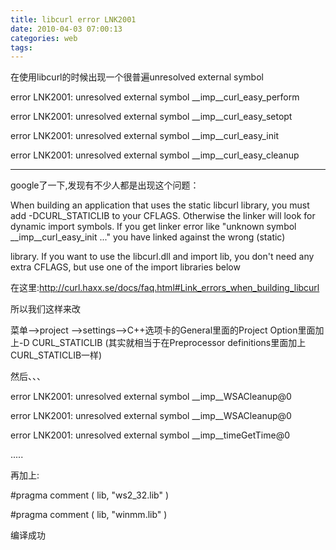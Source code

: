 ```yaml
---
title: libcurl error LNK2001
date: 2010-04-03 07:00:13
categories: web
tags: 
---
```

在使用libcurl的时候出现一个很普遍unresolved external symbol

error LNK2001: unresolved external symbol __imp__curl_easy_perform 

error LNK2001: unresolved external symbol __imp__curl_easy_setopt 

error LNK2001: unresolved external symbol __imp__curl_easy_init 

error LNK2001: unresolved external symbol __imp__curl_easy_cleanup 

---

google了一下,发现有不少人都是出现这个问题：

When building an application that uses the static libcurl library, you must add -DCURL_STATICLIB to your CFLAGS. Otherwise the linker will look for dynamic import symbols. If you get linker error like "unknown symbol __imp__curl_easy_init ..." you have linked against the wrong (static) 

library. If you want to use the libcurl.dll and import lib, you don't need any extra CFLAGS, but use one of the import libraries below

在这里:http://curl.haxx.se/docs/faq.html#Link_errors_when_building_libcurl

所以我们这样来改

菜单-->project -->settings-->C++选项卡的General里面的Project Option里面加上-D CURL_STATICLIB (其实就相当于在Preprocessor definitions里面加上CURL_STATICLIB一样)

然后、、、

error LNK2001: unresolved external symbol __imp__WSACleanup@0

error LNK2001: unresolved external symbol __imp__WSACleanup@0

error LNK2001: unresolved external symbol __imp__timeGetTime@0

.....

再加上:

#pragma comment ( lib, "ws2_32.lib" )

#pragma comment ( lib, "winmm.lib" )

编译成功